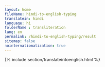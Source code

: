```yaml
--- 
layout: home 
fileName: hindi-to-english-typing
translatein: hindi
language: hi
folderName : transliteration
lang: en
permalink: /hindi-to-english-typing/result
sitemap: false
nointernationalization: true
---
```

{% include section/translateintoenglish.html %}